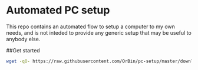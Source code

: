 # Automated PC setup
This repo contains an automated flow to setup a computer to my own needs, and is not inteded to 
provide any generic setup that may be useful to anybody else.

##Get started
```bash
wget -qO- https://raw.githubusercontent.com/OrBin/pc-setup/master/download_and_run.sh | bash
```